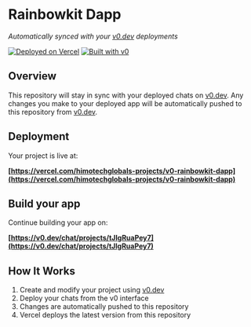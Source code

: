 # Rainbowkit Dapp

*Automatically synced with your [v0.dev](https://v0.dev) deployments*

[![Deployed on Vercel](https://img.shields.io/badge/Deployed%20on-Vercel-black?style=for-the-badge&logo=vercel)](https://vercel.com/himotechglobals-projects/v0-rainbowkit-dapp)
[![Built with v0](https://img.shields.io/badge/Built%20with-v0.dev-black?style=for-the-badge)](https://v0.dev/chat/projects/tJlgRuaPey7)

## Overview

This repository will stay in sync with your deployed chats on [v0.dev](https://v0.dev).
Any changes you make to your deployed app will be automatically pushed to this repository from [v0.dev](https://v0.dev).

## Deployment

Your project is live at:

**[https://vercel.com/himotechglobals-projects/v0-rainbowkit-dapp](https://vercel.com/himotechglobals-projects/v0-rainbowkit-dapp)**

## Build your app

Continue building your app on:

**[https://v0.dev/chat/projects/tJlgRuaPey7](https://v0.dev/chat/projects/tJlgRuaPey7)**

## How It Works

1. Create and modify your project using [v0.dev](https://v0.dev)
2. Deploy your chats from the v0 interface
3. Changes are automatically pushed to this repository
4. Vercel deploys the latest version from this repository